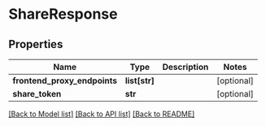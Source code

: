 # ShareResponse

## Properties
Name | Type | Description | Notes
------------ | ------------- | ------------- | -------------
**frontend_proxy_endpoints** | **list[str]** |  | [optional] 
**share_token** | **str** |  | [optional] 

[[Back to Model list]](../README.md#documentation-for-models) [[Back to API list]](../README.md#documentation-for-api-endpoints) [[Back to README]](../README.md)

